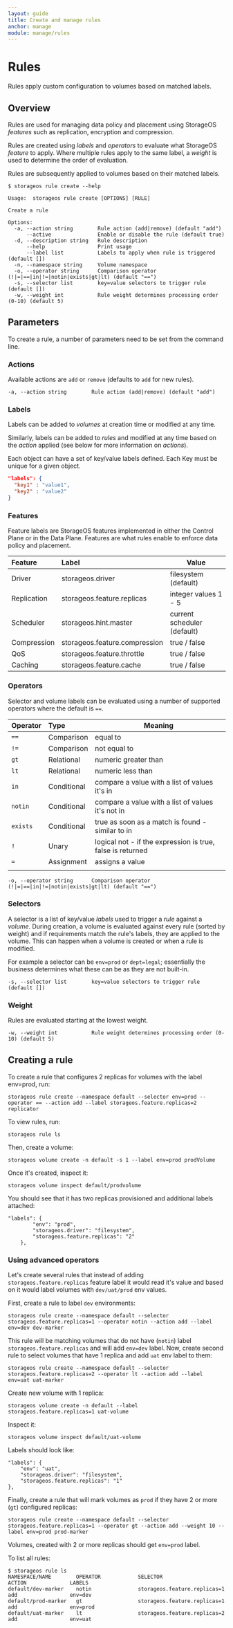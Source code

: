 ```yaml
---
layout: guide
title: Create and manage rules
anchor: manage
module: manage/rules
---
```


# Rules

Rules apply custom configuration to volumes based on matched labels.

## Overview

Rules are used for managing data policy and placement using StorageOS *features* such as replication, encryption and compression.

Rules are created using *labels* and *operators* to evaluate what StorageOS *feature* to apply.  Where multiple rules apply to the same label, a *weight* is used to determine the order of evaluation.

Rules are subsequently applied to volumes based on their matched labels.

```
$ storageos rule create --help

Usage:	storageos rule create [OPTIONS] [RULE]

Create a rule

Options:
  -a, --action string        Rule action (add|remove) (default "add")
      --active               Enable or disable the rule (default true)
  -d, --description string   Rule description
      --help                 Print usage
      --label list           Labels to apply when rule is triggered (default [])
  -n, --namespace string     Volume namespace
  -o, --operator string      Comparison operator (!|=|==|in|!=|notin|exists|gt|lt) (default "==")
  -s, --selector list        key=value selectors to trigger rule (default [])
  -w, --weight int           Rule weight determines processing order (0-10) (default 5)

```

## Parameters

To create a rule, a number of parameters need to be set from the command line.

### Actions

Available actions are `add` or `remove` (defaults to `add` for new rules).

`-a, --action string        Rule action (add|remove) (default "add")`

### Labels

Labels can be added to *volumes* at creation time or modified at any time.

Similarly, labels can be added to *rules* and modified at any time based on the *action* applied (see below for more information on *actions*).

Each object can have a set of key/value labels defined. Each Key must be unique for a given object.

```json
"labels": {
  "key1" : "value1",
  "key2" : "value2"
}
```

### Features

Feature labels are StorageOS features implemented in either the Control Plane or in the Data Plane.  Features are what rules enable to enforce data policy and placement.

| Feature     | Label                         | Value                       |
|:------------|:------------------------------|-----------------------------|
| Driver      | storageos.driver              | filesystem (default)        |
| Replication | storageos.feature.replicas    | integer values 1 - 5        |
| Scheduler   | storageos.hint.master         | current scheduler (default) |
| Compression | storageos.feature.compression | true / false                |
| QoS         | storageos.feature.throttle    | true / false                |
| Caching     | storageos.feature.cache       | true / false                |

### Operators

Selector and volume labels can be evaluated using a number of supported operators where the default is `==`.


| Operator | Type        | Meaning                                                    |
|:---------|:------------|------------------------------------------------------------|
| `==`     | Comparison  | equal to                                                   |
| `!=`     | Comparison  | not equal to                                               |
| `gt`     | Relational  | numeric greater than                                       |
| `lt`     | Relational  | numeric less than                                          |
| `in`     | Conditional | compare a value with a list of values it's in              |
| `notin`  | Conditional | compare a value with a list of values it's not in          |
| `exists` | Conditional | true as soon as a match is found - similar to in           |
| `!`      | Unary       | logical not - if the expression is true, false is returned |
| `=`      | Assignment  | assigns a value                                            |
|          |             |                                                            |

`-o, --operator string      Comparison operator (!|=|==|in|!=|notin|exists|gt|lt) (default "==")`

### Selectors

A selector is a list of key/value *labels* used to trigger a *rule* against a *volume*.  During creation, a volume is evaluated against every rule (sorted by weight) and if requirements match the rule's labels, they are applied to the volume.  This can happen when a volume is created or when a rule is modified.

For example a selector can be `env=prod` or `dept=legal`; essentially the business determines what these can be as they are not built-in.

`-s, --selector list        key=value selectors to trigger rule (default [])`

### Weight

Rules are evaluated starting at the lowest weight.

`-w, --weight int           Rule weight determines processing order (0-10) (default 5)`


## Creating a rule

To create a rule that configures 2 replicas for volumes with the label env=prod, run:

    storageos rule create --namespace default --selector env=prod --operator == --action add --label storageos.feature.replicas=2 replicator

To view rules, run:

    storageos rule ls

Then, create a volume:

    storageos volume create -n default -s 1 --label env=prod prodVolume

Once it's created, inspect it:


    storageos volume inspect default/prodvolume

You should see that it has two replicas provisioned and additional labels attached:

```
"labels": {
        "env": "prod",
        "storageos.driver": "filesystem",
        "storageos.feature.replicas": "2"
    },
```     

### Using advanced operators

Let's create several rules that instead of adding `storageos.feature.replicas` feature label it would read it's value and based on it would label volumes with `dev/uat/prod` env values.

First, create a rule to label `dev` environments:

    storageos rule create --namespace default --selector storageos.feature.replicas=1 --operator notin --action add --label env=dev dev-marker

This rule will be matching volumes that do not have (`notin`) label `storageos.feature.replicas` and will add `env=dev` label.
Now, create second rule to select volumes that have 1 replica and add `uat` env label to them:

    storageos rule create --namespace default --selector storageos.feature.replicas=2 --operator lt --action add --label env=uat uat-marker

Create new volume with 1 replica:

    storageos volume create -n default --label storageos.feature.replicas=1 uat-volume

Inspect it:

    storageos volume inspect default/uat-volume

Labels should look like:

```
"labels": {
    "env": "uat",
    "storageos.driver": "filesystem",
    "storageos.feature.replicas": "1"
},       
```

Finally, create a rule that will mark volumes as `prod` if they have 2 or more (`gt`) configured replicas:

    storageos rule create --namespace default --selector storageos.feature.replicas=1 --operator gt --action add --weight 10 --label env=prod prod-marker

Volumes, created with 2 or more replicas should get `env=prod` label.

To list all rules:

```
$ storageos rule ls
NAMESPACE/NAME        OPERATOR            SELECTOR                       ACTION              LABELS
default/dev-marker    notin               storageos.feature.replicas=1   add                 env=dev
default/prod-marker   gt                  storageos.feature.replicas=1   add                 env=prod
default/uat-marker    lt                  storageos.feature.replicas=2   add                 env=uat
```